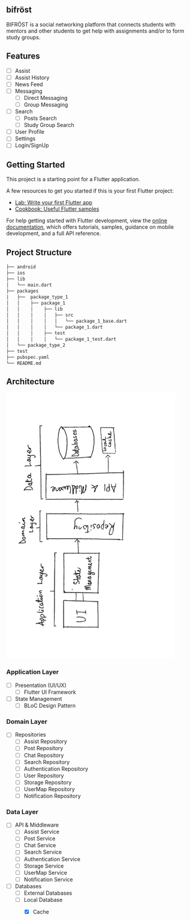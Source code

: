 ## bifröst

BIFRÖST is a social networking platform that connects students with mentors and 
other students to get help with assignments and/or to form study groups.

## Features
- [ ] Assist
- [ ] Assist History
- [ ] News Feed
- [ ] Messaging 
  - [ ] Direct Messaging
  - [ ] Group Messaging
- [ ] Search
  - [ ] Posts Search
  - [ ] Study Group Search
- [ ] User Profile
- [ ] Settings
- [ ] Login/SignUp 

## Getting Started

This project is a starting point for a Flutter application.

A few resources to get you started if this is your first Flutter project:

- [Lab: Write your first Flutter app](https://docs.flutter.dev/get-started/codelab)
- [Cookbook: Useful Flutter samples](https://docs.flutter.dev/cookbook)

For help getting started with Flutter development, view the
[online documentation](https://docs.flutter.dev/), which offers tutorials,
samples, guidance on mobile development, and a full API reference.

## Project Structure
``` 
├── android
├── ios
├── lib
│   └── main.dart
├── packages
|   ├──  package_type_1
│   │    ├── package_1
│   │    │    ├── lib
│   │    │    │   ├── src
│   │    │    │   │   └── package_1_base.dart
│   │    │    │   └── package_1.dart
│   │    │    ├── test
│   │    │    │   └── package_1_test.dart
│   └── package_type_2    
├── test
├── pubspec.yaml
└── README.md
```
## Architecture
<img src="./architecture.png" width="450px"></img>
### Application Layer
- [ ] Presentation (UI/UX)
  - [ ] Flutter UI Framework
- [ ] State Management
  - [ ] BLoC Design Pattern
### Domain Layer
- [ ] Repositories
  - [ ] Assist Repository
  - [ ] Post Repository
  - [ ] Chat Repository
  - [ ] Search Repository
  - [ ] Authentication Repository
  - [ ] User Repository
  - [ ] Storage Repository
  - [ ] UserMap Repository
  - [ ] Notification Repository
### Data Layer
- [ ] API & Middleware
  - [ ] Assist Service
  - [ ] Post Service
  - [ ] Chat Service
  - [ ] Search Service
  - [ ] Authentication Service
  - [ ] Storage Service
  - [ ] UserMap Service
  - [ ] Notification Service
- [ ] Databases
  - [ ] External Databases
  - [ ] Local Database
    - [x] Cache




